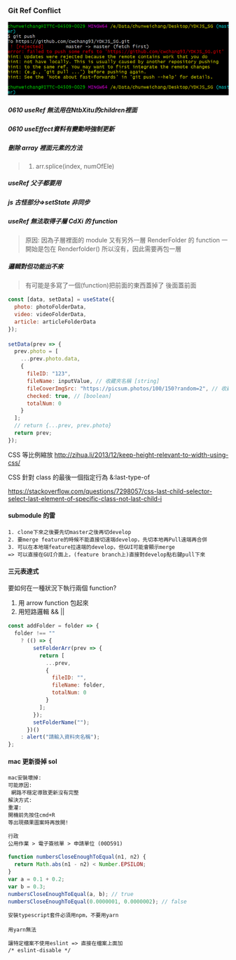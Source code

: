 ### Git Ref Conflict

<img src="./img/gitRefConfilt.PNG" />
<h5>0610 useRef 無法用在NtbXitu的children裡面</h5>
<h5>0610 useEffect資料有變動時強制更新</h5>

##### 刪除 array 裡面元素的方法

> 1. arr.splice(index, numOfEle)

##### useRef 父子都要用

##### js 古怪部分=>setState 非同步

##### useRef 無法取得子層 CdXi 的 function

> 原因: 因為子層裡面的 module 又有另外一層 RenderFolder 的 function
> 一開始是包在 Renderfolder() 所以沒有，因此需要再包一層

##### 邏輯對但功能出不來

> 有可能是多寫了一個(function)把前面的東西蓋掉了
> 後面蓋前面

```javascript
const [data, setData] = useState({
  photo: photoFolderData,
  video: videoFolderData,
  article: articleFolderData
});

setData(prev => {
  prev.photo = [
    ...prev.photo.data,
    {
      fileID: "123",
      fileName: inputValue, // 收藏夾名稱 [string]
      fileCoverImgSrc: "https://picsum.photos/100/150?random=2", // 收藏夾封面 [string]
      checked: true, // [boolean]
      totalNum: 0
    }
  ];
  // return {...prev, prev.photo}
  return prev;
});
```

CSS 等比例縮放
http://zihua.li/2013/12/keep-height-relevant-to-width-using-css/

CSS 針對 class 的最後一個指定行為
&:last-type-of

https://stackoverflow.com/questions/7298057/css-last-child-selector-select-last-element-of-specific-class-not-last-child-i

#### submodule 的雷

```
1. clone下來之後要先切master之後再切develop
2. 要merge feature的時候不能直接切遠端develop，先切本地再Pull遠端再合併
3. 可以在本地端feature拉遠端的develop，但GUI可能會顯示merge
=> 可以直接在GUI介面上，(feature branch上)直接對develop點右鍵pull下來
```

#### 三元表達式

要如何在一種狀況下執行兩個 function? <br>

1. 用 arrow function 包起來
2. 用短路邏輯 && ||

```javascript
const addFolder = folder => {
  folder !== ""
    ? (() => {
        setFolderArr(prev => {
          return [
            ...prev,
            {
              fileID: "",
              fileName: folder,
              totalNum: 0
            }
          ];
        });
        setFolderName("");
      })()
    : alert("請輸入資料夾名稱");
};
```

#### mac 更新掛掉 sol

```
mac安裝壞掉:
可能原因:
 網路不穩定導致更新沒有完整
解決方式:
重灌:
開機前先按住cmd+R
等出現蘋果圖案時再放開!
```

```
行政
公用作業 > 電子簽核單 > 申請單位 (00D591)

```

```javascript
function numbersCloseEnoughToEqual(n1, n2) {
  return Math.abs(n1 - n2) < Number.EPSILON;
}
var a = 0.1 + 0.2;
var b = 0.3;
numbersCloseEnoughToEqual(a, b); // true
numbersCloseEnoughToEqual(0.0000001, 0.0000002); // false
```

```
安裝typescript套件必須用npm，不要用yarn

用yarn無法

```

```
讓特定檔案不使用eslint => 直接在檔案上面加
/* eslint-disable */

```
